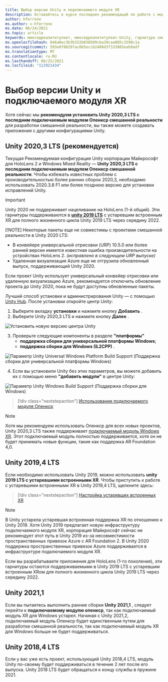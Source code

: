 ```yaml
---
title: Выбор версии Unity и подключаемого модуля XR
description: Оставайтесь в курсе последних рекомендаций по работе с модулями Unity и XR для разработки приложений HoloLens.
author: hferrone
ms.author: v-hferrone
ms.date: 06/24/2021
ms.topic: article
keywords: микседреалититулкит, микседреалититулкит-Unity, гарнитура смешанной реальности, гарнитура Windows Mixed Reality, гарнитура виртуальной реальности, Unity
ms.openlocfilehash: 646a0ec3b3b332b038509cba39caa085c1590c1a
ms.sourcegitcommit: 593e8f80297ac0b5eccb2488d3f333885eab9adf
ms.translationtype: MT
ms.contentlocale: ru-RU
ms.lasthandoff: 06/25/2021
ms.locfileid: "112921434"
---
```

# <a name="choosing-a-unity-version-and-xr-plugin"></a>Выбор версии Unity и подключаемого модуля XR

Хотя сейчас мы **рекомендуем установить Unity 2020,3 LTS с последним подключаемым модулем Опенкср смешанной реальности** для разработки смешанной реальности, вы также можете создавать приложения с другими конфигурациями Unity.

## <a name="unity-20203-lts-recommended"></a>Unity 2020,3 LTS (рекомендуется)

Текущая Рекомендуемая конфигурация Unity корпорации Майкрософт для HoloLens 2 и Windows Mixed Reality — **Unity 2020,3 LTS с последним подключаемым модулем Опенкср смешанной реальности**. Чтобы избежать известных проблем с производительностью более ранних сборок 2020,3, необходимо использовать 2020.3.8 F1 или более позднюю версию для установки исправлений Unity.

> [!IMPORTANT]
> Unity 2020 не поддерживает нацеливание на HoloLens (1-й общий). Эти гарнитуры поддерживаются в **[unity 2019 LTS](#unity-20194-lts)** с устаревшим встроенным XR для полного жизненного цикла Unity 2019 LTS через середину 2022.
>
> [!NOTE]
> Некоторые пакеты еще не совместимы с проектами смешанной реальности в Unity 2020 LTS:
> 
> * В конвейере универсальной отрисовки (URP) 10.5.0 или более ранней версии имеется известная ошибка производительности на устройствах HoloLens 2. _(исправлено в следующем URP выпуске)_
> * Удаленная визуализация Azure еще не отгрузила обновленный выпуск, поддерживающий Unity 2020.
>
> Если проект Unity использует универсальный конвейер отрисовки или удаленную визуализацию Azure, рекомендуется отключить обновление проекта до Unity 2020, пока не будут доступны обновленные пакеты.

Лучший способ установки и администрирования Unity — с помощью <a href="https://unity3d.com/get-unity/download" target="_blank">Unity Hub</a>. После установки откройте центр Unity:

1. Выберите вкладку **установки** и нажмите кнопку **Добавить** .
2. Выберите Unity 2020,3 LTS и нажмите кнопку **Далее** .

![Установить новую версию центра Unity](images/unity-hub-img-01.png)

3. Проверьте следующие компоненты в разделе **"платформы"**
    * **поддержка сборки для универсальной платформы Windows**;
    * **поддержка сборки для Windows (IL2CPP)** .

![Параметр Unity Universal Windows Platform Build Support (Поддержка сборки для универсальной платформы Windows)](../images/Unity_Install_Option_UWP.png)

4. Если вы установили Unity без этих параметров, вы можете добавить их с помощью меню **"добавить модули"** в центре Unity:

![Параметр Unity Windows Build Support (Поддержка сборки для Windows)](../images/Unity_Install_Option_UWP2.png)

> [!div class="nextstepaction"]
> [Использование подключаемого модуля Опенкср](/windows/mixed-reality/develop/unity/xr-project-setup?tabs=openxr)

> [!NOTE]
> Хотя мы рекомендуем использовать Опенкср для всех новых проектов, Unity 2020,3 LTS также поддерживает [подключаемый модуль Windows XR](/windows/mixed-reality/develop/unity/xr-project-setup?tabs=windowsxr). Этот подключаемый модуль полностью поддерживается, хотя он не будет принимать новые функции, такие как поддержка AR Foundation 4,0.

## <a name="unity-20194-lts"></a>Unity 2019,4 LTS

Если необходимо использовать Unity 2019, можно использовать **unity 2019 LTS с устаревшими встроенными XR**. Чтобы приступить к работе с устаревшими встроенными XR в Unity 2019,4 LTS, щелкните здесь:

> [!div class="nextstepaction"]
> [Настройка устаревших встроенных XR](/windows/mixed-reality/develop/unity/xr-project-setup?tabs=legacy)

> [!NOTE]
> В Unity устарела устаревшая встроенная поддержка XR по отношению к Unity 2019.  Хотя Unity 2019 предлагает новую инфраструктуру подключаемого модуля XR, корпорация Майкрософт сейчас не рекомендует этот путь в Unity 2019 из-за несовместимости пространственных привязок Azure с AR Foundation 2.  В Unity 2020 поддержка пространственных привязок Azure поддерживается в инфраструктуре подключаемого модуля XR.

Если вы разрабатываете приложения для HoloLens (1-го поколения), эти гарнитуры остаются поддерживаемыми в Unity 2019 LTS с устаревшим встроенным XRом для полного жизненного цикла Unity 2019 LTS через середину 2022.

## <a name="unity-20211"></a>Unity 2021,1

Если вы пытаетесь выполнить ранние сборки **Unity 2021,1** , следует перейти к **подключаемому модулю опенкср**, так как подключаемый модуль XR для Windows устарел.  Начиная с Unity 2021,2, подключаемый модуль Опенкср будет единственным путем для разработки смешанной реальности, так как подключаемый модуль XR для Windows больше не будет поддерживаться.

## <a name="unity-20184-lts"></a>Unity 2018,4 LTS

Если у вас уже есть проект, использующий Unity 2018,4 LTS, модуль Unity по-своему будет поддерживаться в течение 2 лет после его выпуска.  Unity 2018 LTS будет обращаться к концу службы в пружине 2021.
